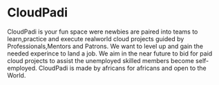 # CloudPadi
CloudPadi is your fun space were newbies are paired into teams to learn,practice and execute realworld cloud projects guided by Professionals,Mentors and Patrons. We want to level up and gain the needed experince to land a job. We aim in the near future to bid for paid cloud projects to assist the unemployed skilled members become self-employed.  CloudPadi is  made by africans for africans and open to the World.  
